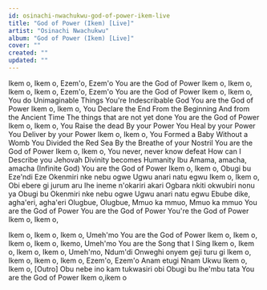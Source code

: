 ```yaml
---
id: osinachi-nwachukwu-god-of-power-ikem-live
title: "God of Power (Ikem) [Live]"
artist: "Osinachi Nwachukwu"
album: "God of Power (Ikem) [Live]"
cover: ""
created: ""
updated: ""
---
```


Ikem o, Ikem o,
Ezem'o, Ezem'o
You are the God of Power
Ikem o, Ikem o,
Ikem o, Ikem o,
Ezem'o, Ezem'o
You are the God of Power
Ikem o, Ikem o,
You do Unimaginable Things
You're Indescribable God
You are the God of Power
Ikem o, Ikem o,
You Declare the End
From the Beginning
And from the Ancient Time
The things that are not yet done
You are the God of Power
Ikem o, Ikem o,
You Raise the dead
By your Power
You Heal by your Power
You Deliver by your Power
Ikem o, Ikem o,
You Formed a Baby
Without a Womb
You Divided the Red Sea
By the Breathe of your Nostril
You are the God of Power
Ikem o, Ikem o,
You never, never know defeat
How can I Describe you Jehovah
Divinity becomes Humanity
Ibu Amama, amacha, amacha
(Infinite God)
You are the God of Power
Ikem o, Ikem o,
Obugi bu Eze'ndi Eze
Okenmiri nke nebu ogwe
Ugwu anari natu egwu
Ikem o, Ikem o,
Obi ebere gi jurum aru
Ihe ineme n'okariri akari
Ogbara nkiti okwubiri nonu ya
Obugi bu Okenmiri nke nebu ogwe
Ugwu anari natu egwu
Ebube dike, agha'eri, agha'eri
Olugbue, Olugbue,
Mmuo ka mmuo, Mmuo ka mmuo
You are the God of Power
You are the God of Power
You're the God of Power
Ikem o, Ikem o,

Ikem o, Ikem o,
Ikem o, Umeh'mo
You are the God of Power
Ikem o, Ikem o,
Ikem o, Ikem o,
Ikemo, Umeh'mo
You are the Song that I Sing
Ikem o, Ikem o,
Ikem o, Ikem o,
Umeh'mo, Ndum'di
Onweghi onyem geji turu gi
Ikem o, Ikem o,
Ikem o, Ikem o,
Ezem'o, Ezem'o
Anam etugi Nnam Ukwu
Ikem o, Ikem o,
[Outro]
Obu nebe ino kam tukwasiri obi
Obugi bu Ihe'mbu tata
You are the God of Power
Ikem o,ikem o